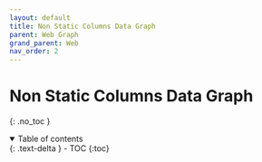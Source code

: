 ```yaml
---
layout: default
title: Non Static Columns Data Graph
parent: Web Graph
grand_parent: Web
nav_order: 2
---
```


# Non Static Columns Data Graph

{: .no_toc }

<details open markdown="block">
  <summary>
    Table of contents
  </summary>
  {: .text-delta }
- TOC
{:toc}
</details>

<!------------------------------------ STEP ------------------------------------>
